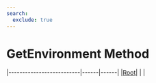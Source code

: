 ```yaml
---
search:
  exclude: true
---
```


<h1 class="heading"><span class="name">GetEnvironment Method</span></h1>

|--------------------------|------|------|
|[Root](../objects/root.md)|&nbsp;|&nbsp;|
